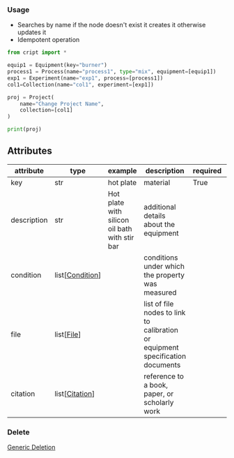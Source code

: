### Usage

- Searches by name if the node doesn't exist it creates it otherwise updates it
- Idempotent operation

```python
from cript import *

equip1 = Equipment(key="burner")
process1 = Process(name="process1", type="mix", equipment=[equip1])
exp1 = Experiment(name="exp1", process=[process1])
col1=Collection(name="col1", experiment=[exp1])

proj = Project(
    name="Change Project Name",
    collection=[col1]
)

print(proj)
```

## Attributes

| attribute   | type            | example                                       | description                                                                    | required | vocab |
|-------------|-----------------|-----------------------------------------------|--------------------------------------------------------------------------------|----------|-------|
| key         | str             | hot plate                                     | material                                                                       | True     | [Name](https://app.criptapp.org/vocab/equipment_key)  |
| description | str             | Hot plate with silicon oil bath with stir bar | additional details about the equipment                                         |          |       |
| condition   | list[[Condition](../condition)] |                               | conditions under which the property was measured                               |          |       |
| file        | list[[File](../file)]|                                          | list of file nodes to link to calibration or equipment specification documents |          |       |
| citation    | list[[Citation](../citation)]  |                                | reference to a book, paper, or scholarly work                                  |          |       |

### Delete
[Generic Deletion](../delete.md)